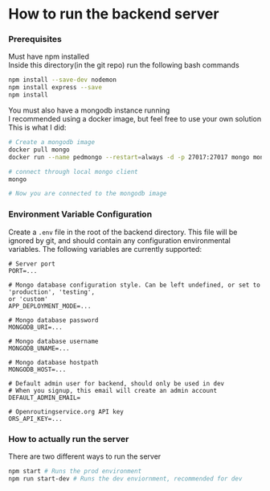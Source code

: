 # How to run the backend server
### Prerequisites
Must have npm installed  
Inside this directory(in the git repo) run the following bash commands  
```bash
npm install --save-dev nodemon
npm install express --save
npm install
```
You must also have a mongodb instance running  
I recommended using a docker image, but feel free to use your own solution  
This is what I did:
```bash
# Create a mongodb image
docker pull mongo
docker run --name pedmongo --restart=always -d -p 27017:27017 mongo mongod

# connect through local mongo client
mongo

# Now you are connected to the mongodb image
```

### Environment Variable Configuration
Create a `.env` file in the root of the backend directory.
This file will be ignored by git, and should contain any configuration environmental variables.
The following variables are currently supported:
```
# Server port
PORT=...

# Mongo database configuration style. Can be left undefined, or set to 'production', 'testing',
or 'custom'
APP_DEPLOYMENT_MODE=...

# Mongo database password
MONGODB_URI=...

# Mongo database username
MONGODB_UNAME=...

# Mongo database hostpath
MONGODB_HOST=...

# Default admin user for backend, should only be used in dev
# When you signup, this email will create an admin account
DEFAULT_ADMIN_EMAIL=

# Openroutingservice.org API key
ORS_API_KEY=... 
```

### How to actually run the server
There are two different ways to run the server
```bash
npm start # Runs the prod environment
npm run start-dev # Runs the dev enviornment, recommended for dev
```

